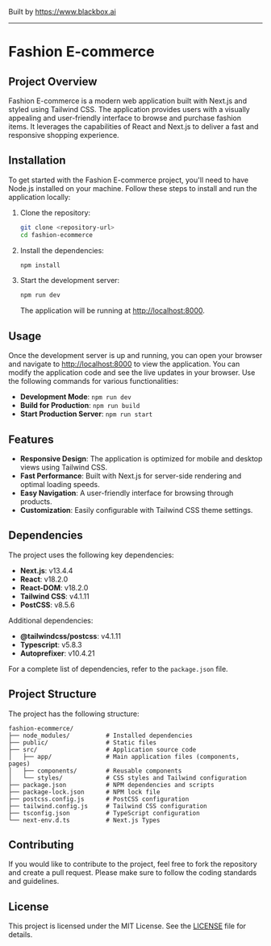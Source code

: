 
Built by https://www.blackbox.ai

---

# Fashion E-commerce

## Project Overview
Fashion E-commerce is a modern web application built with Next.js and styled using Tailwind CSS. The application provides users with a visually appealing and user-friendly interface to browse and purchase fashion items. It leverages the capabilities of React and Next.js to deliver a fast and responsive shopping experience.

## Installation
To get started with the Fashion E-commerce project, you'll need to have Node.js installed on your machine. Follow these steps to install and run the application locally:

1. Clone the repository:
   ```bash
   git clone <repository-url>
   cd fashion-ecommerce
   ```

2. Install the dependencies:
   ```bash
   npm install
   ```

3. Start the development server:
   ```bash
   npm run dev
   ```
   The application will be running at [http://localhost:8000](http://localhost:8000).

## Usage
Once the development server is up and running, you can open your browser and navigate to [http://localhost:8000](http://localhost:8000) to view the application. You can modify the application code and see the live updates in your browser. Use the following commands for various functionalities:

- **Development Mode**: `npm run dev`
- **Build for Production**: `npm run build`
- **Start Production Server**: `npm run start`

## Features
- **Responsive Design**: The application is optimized for mobile and desktop views using Tailwind CSS.
- **Fast Performance**: Built with Next.js for server-side rendering and optimal loading speeds.
- **Easy Navigation**: A user-friendly interface for browsing through products.
- **Customization**: Easily configurable with Tailwind CSS theme settings.

## Dependencies
The project uses the following key dependencies:
- **Next.js**: v13.4.4
- **React**: v18.2.0
- **React-DOM**: v18.2.0
- **Tailwind CSS**: v4.1.11
- **PostCSS**: v8.5.6

Additional dependencies:
- **@tailwindcss/postcss**: v4.1.11
- **Typescript**: v5.8.3
- **Autoprefixer**: v10.4.21

For a complete list of dependencies, refer to the `package.json` file.

## Project Structure
The project has the following structure:

```
fashion-ecommerce/
├── node_modules/          # Installed dependencies
├── public/                # Static files
├── src/                   # Application source code
│   ├── app/               # Main application files (components, pages)
│   ├── components/        # Reusable components
│   └── styles/            # CSS styles and Tailwind configuration
├── package.json           # NPM dependencies and scripts
├── package-lock.json      # NPM lock file
├── postcss.config.js      # PostCSS configuration
├── tailwind.config.js     # Tailwind CSS configuration
├── tsconfig.json          # TypeScript configuration
└── next-env.d.ts          # Next.js Types
```

## Contributing
If you would like to contribute to the project, feel free to fork the repository and create a pull request. Please make sure to follow the coding standards and guidelines.

## License
This project is licensed under the MIT License. See the [LICENSE](LICENSE) file for details.